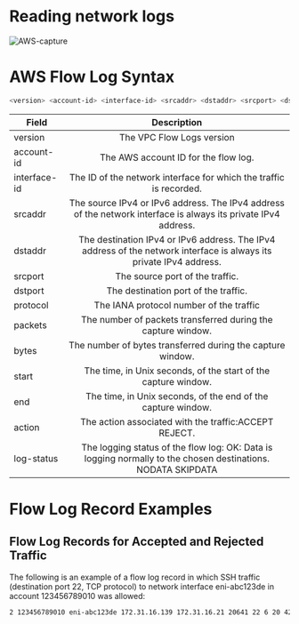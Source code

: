 # Reading network logs

![AWS-capture](https://media.amazonwebservices.com/blog/2015/flow_see_a_stream_2.png)

# AWS Flow Log Syntax 
```bash
<version> <account-id> <interface-id> <srcaddr> <dstaddr> <srcport> <dstport> <protocol> <packets> <bytes> <start> <end> <action> <log-status>
```

| Field         | Description   |
| ------------- |:-------------:| 
| version       | The VPC Flow Logs version |
| account-id    | The AWS account ID for the flow log.      |
| interface-id  | The ID of the network interface for which the traffic is recorded.    |
| srcaddr       | The source IPv4 or IPv6 address. The IPv4 address of the network interface is always its private IPv4 address. |
| dstaddr       | The destination IPv4 or IPv6 address. The IPv4 address of the network interface is always its private IPv4 address.|     
| srcport       | The source port of the traffic.      |
| dstport       |The destination port of the traffic. |
| protocol      | The IANA protocol number of the traffic      |
| packets       | The number of packets transferred during the capture window.      |
| bytes         | The number of bytes transferred during the capture window.      |
| start         | The time, in Unix seconds, of the start of the capture window.      |
| end           | The time, in Unix seconds, of the end of the capture window. |
| action        | The action associated with the traffic:ACCEPT REJECT.|
| log-status    | The logging status of the flow log: OK: Data is logging normally to the chosen destinations. NODATA SKIPDATA      |


# Flow Log Record Examples
## Flow Log Records for Accepted and Rejected Traffic

The following is an example of a flow log record in which SSH traffic (destination port 22, TCP protocol) to network interface eni-abc123de in account 123456789010 was allowed:
```bash
2 123456789010 eni-abc123de 172.31.16.139 172.31.16.21 20641 22 6 20 4249 1418530010 1418530070 ACCEPT OK
```
